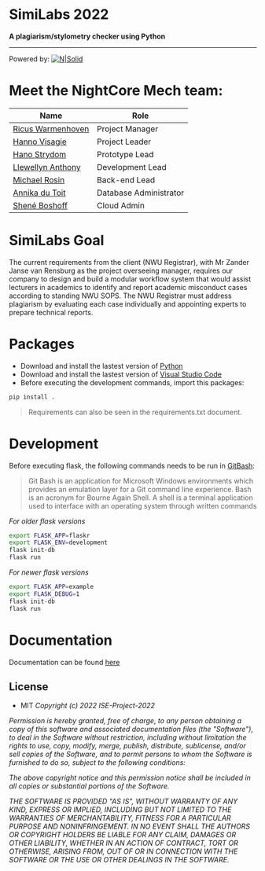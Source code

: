 # SimiLabs 2022
**A plagiarism/stylometry checker using Python**
____________________________________________________________
Powered by:
[![N|Solid](https://codersera.com/blog/wp-content/uploads/2019/06/flask-1.png)](https://flask.palletsprojects.com/en/2.1.x/)



# Meet the NightCore Mech team:
| Name | Role |
| ------ | ------ |
| [Ricus Warmenhoven] | Project Manager |
| [Hanno Visagie] | Project Leader |
| [Hano Strydom] | Prototype Lead |
| [Llewellyn Anthony] | Development Lead |
| [Michael Rosin] | Back-end Lead |
| [Annika du Toit] | Database Administrator |
| [Shené Boshoff] | Cloud Admin |

# SimiLabs Goal
The current requirements from the client (NWU Registrar), with Mr Zander Janse van Rensburg as the project overseeing manager, requires our company to design and build a modular workflow system that would assist lecturers in academics to identify and report academic misconduct cases according to standing NWU SOPS. The NWU Registrar must address plagiarism by evaluating each case individually and appointing experts to prepare technical reports. 

# Packages
- Download and install the lastest version of [Python]
- Download and install the lastest version of [Visual Studio Code]
- Before executing the development commands, import this packages:
```sh
pip install .
```
> Requirements can also be seen in the requirements.txt document.

# Development
Before executing flask, the following commands needs to be run in [GitBash]: 

> Git Bash is an application for Microsoft Windows environments which provides an emulation layer for a Git command line experience. Bash is an acronym for Bourne Again Shell. A shell is a terminal application used to interface with an operating system through written commands

*For older flask versions*
```sh
export FLASK_APP=flaskr
export FLASK_ENV=development
flask init-db
flask run
```
*For newer flask versions*
```sh
export FLASK_APP=example
export FLASK_DEBUG=1
flask init-db
flask run
```

# Documentation
Documentation can be found [here]

## License
- MIT
*Copyright (c) 2022 ISE-Project-2022*

*Permission is hereby granted, free of charge, to any person obtaining a copy
of this software and associated documentation files (the "Software"), to deal
in the Software without restriction, including without limitation the rights
to use, copy, modify, merge, publish, distribute, sublicense, and/or sell
copies of the Software, and to permit persons to whom the Software is
furnished to do so, subject to the following conditions:*

*The above copyright notice and this permission notice shall be included in all
copies or substantial portions of the Software.*

*THE SOFTWARE IS PROVIDED "AS IS", WITHOUT WARRANTY OF ANY KIND, EXPRESS OR
IMPLIED, INCLUDING BUT NOT LIMITED TO THE WARRANTIES OF MERCHANTABILITY,
FITNESS FOR A PARTICULAR PURPOSE AND NONINFRINGEMENT. IN NO EVENT SHALL THE
AUTHORS OR COPYRIGHT HOLDERS BE LIABLE FOR ANY CLAIM, DAMAGES OR OTHER
LIABILITY, WHETHER IN AN ACTION OF CONTRACT, TORT OR OTHERWISE, ARISING FROM,
OUT OF OR IN CONNECTION WITH THE SOFTWARE OR THE USE OR OTHER DEALINGS IN THE
SOFTWARE.*



[//]: # (These are reference links used in the body of this note and get stripped out when the markdown processor does its job. There is no need to format nicely because it shouldn't be seen.)

   [Ricus Warmenhoven]: <mailto: ricusw@gmail.com>
   [Hanno Visagie]: <mailto: hanno.visagie.16@gmail.com>
   [Hano Strydom]: <mailto: hanostrydom8@gmail.com>
   [Llewellyn Anthony]: <mailto: llewellynant@gmail.com>
   [Michael Rosin]: <mailto: michaeljoshuarosin@gmail.com>
   [Annika du Toit]: <mailto: nikadt.42@gmail.com>
   [Shené Boshoff]: <mailto: sheneboshoff6@gmail.com>
   [GitBash]: <https://git-scm.com/downloads>
   [here]: <https://github.com/ISE-Project-2022/Documentation>
   [python]: <https://www.python.org/downloads/>
   [Visual Studio Code]: <https://code.visualstudio.com/download>

